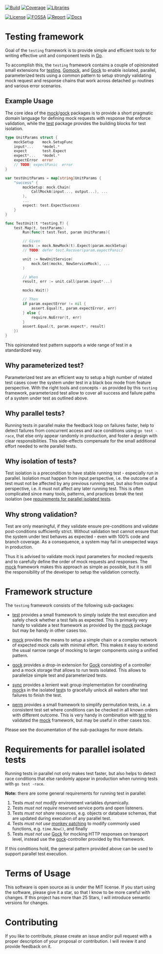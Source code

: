 [![Build](https://github.com/tkrop/testing/actions/workflows/go.yaml/badge.svg)](https://github.com/tkrop/testing/actions/workflows/go.yaml)
[![Coverage](https://coveralls.io/repos/github/tkrop/testing/badge.svg?branch=main)](https://coveralls.io/github/tkrop/testing?branch=main)
[![Libraries](https://img.shields.io/librariesio/release/github/tkrop/testing)](https://libraries.io/github/tkrop/testing)
<!--[![Security](https://img.shields.io/snyk/vulnerabilities/github/tkrop/testing/go.mod)](https://snyk.io/github/tkrop/testing)-->
[![License](https://img.shields.io/badge/License-MIT-yellow.svg)](https://opensource.org/licenses/MIT)
[![FOSSA](https://app.fossa.com/api/projects/git%2Bgithub.com%2Ftkrop%2Ftesting.svg?type=shield)](https://app.fossa.com/projects/git%2Bgithub.com%2Ftkrop%2Ftesting?ref=badge_shield)
[![Report](https://goreportcard.com/badge/github.com/tkrop/testing)](https://goreportcard.com/badge/github.com/tkrop/testing)
[![Docs](https://pkg.go.dev/badge/github.com/tkrop/testing.svg)](https://pkg.go.dev/github.com/tkrop/testing)

# Testing framework

Goal of the `testing` framework is to provide simple and efficient tools to for
writing effective unit and component tests in [Go][go].

To accomplish this, the `testing` framework contains a couple of opinionated 
small extensions for [testing][testing], [Gomock][gomock], and [Gock][gock] to
enable isolated, parallel, parameterized tests using a common pattern to setup
strongly validating mock request and response chains that work across detached
`go` routines and various error scenarios.

## Example Usage

The core idea of the [mock](mock)/[gock](gock) packages is to provide a short
pragmatic domain language for defining mock requests with response that enforce
validation, while the [test](test) package provides the building blocks for
test isolation.

```go
type UnitParams struct {
    mockSetup    mock.SetupFunc
    input*...    *model.*
    expect       test.Expect
    expect*...   *model.*
    expectError  error
    // TODO: expectPanic  error
}

var testUnitParams = map[string]UnitParams {
    "success" {
        mockSetup: mock.Chain(
            CallMockA(input..., output...), ...
        ),
        ...
        expect: test.ExpectSuccess
    }
}

func TestUnit(t *testing.T) {
    test.Map(t, testParams).
        Run(func(t test.Test, param UnitParams){

        // Given
        mocks := mock.NewMock(t).Expect(param.mockSetup)
        // TODO: defer test.Recover(param.expectPanic)

        unit := NewUnitService(
            mock.Get(mocks, NewServiceMock), ...
        )

        // When
        result, err := unit.call(param.input*...)

        mocks.Wait()

        // Then
        if param.expectError != nil {
            assert.Equal(t, param.expectError, err)
        } else {
            require.NoError(t, err)
        }
        assert.Equal(t, param.expect*, result)
    })
}
```

This opinionated test pattern supports a wide range of test in a standardized
way.


## Why parameterized test?

Parameterized test are an efficient way to setup a high number of related test
cases cover the system under test in a black box mode from feature perspective.
With the right tools and concepts - as provided by this `testing` framework,
parameterized test allow to cover all success and failure paths of a system
under test as outlined above.


## Why parallel tests?

Running tests in parallel make the feedback loop on failures faster, help to
detect failures from concurrent access and race conditions using `go test -race`,
that else only appear randomly in production, and foster a design with clear
responsibilities. This side-effects compensate for the small additional effort
needed to write parallel tests.


## Why isolation of tests?

Test isolation is a precondition to have stable running test - especially run
in parallel. Isolation must happen from input perspective, i.e. the outcome of
a test must not be affected by any previous running test, but also from output
perspective, i.e. it must not affect any later running test. This is often
complicated since many tools, patterns, and practices break the test isolation
(see [requirements for parallel isolated tests](#requirements-for-parallel-isolated-tests).


## Why strong validation?

Test are only meaningful, if they validate ensure pre-conditions and validate
post-conditions sufficiently strict. Without validation test cannot ensure that
the system under test behaves as expected - even with 100% code and branch
coverage. As a consequence, a system may fail in unexpected ways in production.

Thus it is advised to validate mock input parameters for mocked requests and
to carefully define the order of mock requests and responses. The [mock](mock)
framework makes this approach as simple as possible, but it is still the
responsibility of the developer to setup the validation correctly.


# Framework structure

The `testing` framework consists of the following sub-packages:

* [test](test) provides a small framework to simply isolate the test execution
  and safely check whether a test fails as expected. This is primarily very
  handy to validate a test framework as provided by the [mock](mock) package
  but may be handy in other cases too.

* [mock](mock) provides the means to setup a simple chain or a complex network
  of expected mock calls with minimal effort. This makes it easy to extend the
  usual narrow range of mocking to larger components using a unified pattern.

* [gock](gock) provides a drop-in extension for [Gock][gock] consisting of a
  controller and a mock storage that allows to run tests isolated. This allows
  to parallelize simple test and parameterized tests.

* [sync](sync) provides a lenient wait group implementation for coordinating
  [mock](mock)s in the isolated [test](test)s to gracefully unlock all waiters
  after test failures to finish the test.

* [perm](perm) provides a small framework to simplify permutation tests, i.e.
  a consistent test set where conditions can be checked in all known orders
  with different outcome. This is very handy in combination with [test](test)
  to validated the [mock](mock) framework, but may be useful in other cases
  too.

Please see the documentation of the sub-packages for more details.


# Requirements for parallel isolated tests

Running tests in parallel not only makes test faster, but also helps to detect
race conditions that else randomly appear in production  when running tests
with `go test -race`.

**Note:** there are some general requirements for running test in parallel:

1. Tests *must not modify* environment variables dynamically.
2. Tests *must not require* reserved service ports and open listeners.
3. Tests *must not share* resources, e.g. objects or database schemas, that
   are updated during execution of any parallel test.
4. Tests *must not use* [monkey patching][monkey] to modify commonly used
   functions, e.g. `time.Now()`, and finally
5. Tests *must not use* [Gock][gock] for mocking HTTP responses on transport
   level, instead use the [gock](gock)-controller provided by this framework.

If this conditions hold, the general pattern provided above can be used to
support parallel test execution.


# Terms of Usage

This software is open source as is under the MIT license. If you start using
the software, please give it a star, so that I know to be more careful with
changes. If this project has more than 25 Stars, I will introduce semantic
versions for changes.


# Contributing

If you like to contribute, please create an issue and/or pull request with a
proper description of your proposal or contribution. I will review it and
provide feedback on it.


[go]: https://go.dev/ "Golang"
[testing]: https://pkg.go.dev/testing "Go Testing"
[gomock]: https://github.com/golang/mock "GoMock"
[gock]: https://github.com/h2non/gock "Gock"
[monkey]: https://github.com/bouk/monkey "Monkey Patching"
